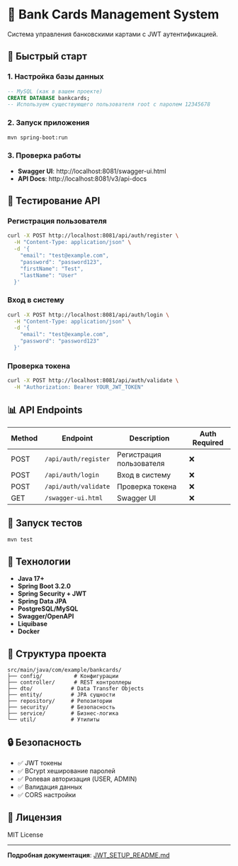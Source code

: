 # 🏦 Bank Cards Management System

Система управления банковскими картами с JWT аутентификацией.

## 🚀 Быстрый старт

### 1. Настройка базы данных
```sql
-- MySQL (как в вашем проекте)
CREATE DATABASE bankcards;
-- Используем существующего пользователя root с паролем 12345678
```

### 2. Запуск приложения
```bash
mvn spring-boot:run
```

### 3. Проверка работы
- **Swagger UI**: http://localhost:8081/swagger-ui.html
- **API Docs**: http://localhost:8081/v3/api-docs

## 🧪 Тестирование API

### Регистрация пользователя
```bash
curl -X POST http://localhost:8081/api/auth/register \
  -H "Content-Type: application/json" \
  -d '{
    "email": "test@example.com",
    "password": "password123",
    "firstName": "Test",
    "lastName": "User"
  }'
```

### Вход в систему
```bash
curl -X POST http://localhost:8081/api/auth/login \
  -H "Content-Type: application/json" \
  -d '{
    "email": "test@example.com",
    "password": "password123"
  }'
```

### Проверка токена
```bash
curl -X POST http://localhost:8081/api/auth/validate \
  -H "Authorization: Bearer YOUR_JWT_TOKEN"
```

## 📊 API Endpoints

| Method | Endpoint | Description | Auth Required |
|--------|----------|-------------|---------------|
| POST | `/api/auth/register` | Регистрация пользователя | ❌ |
| POST | `/api/auth/login` | Вход в систему | ❌ |
| POST | `/api/auth/validate` | Проверка токена | ❌ |
| GET | `/swagger-ui.html` | Swagger UI | ❌ |

## 🧪 Запуск тестов
```bash
mvn test
```

## 🔧 Технологии

- **Java 17+**
- **Spring Boot 3.2.0**
- **Spring Security + JWT**
- **Spring Data JPA**
- **PostgreSQL/MySQL**
- **Swagger/OpenAPI**
- **Liquibase**
- **Docker**

## 📁 Структура проекта

```
src/main/java/com/example/bankcards/
├── config/          # Конфигурации
├── controller/      # REST контроллеры
├── dto/            # Data Transfer Objects
├── entity/         # JPA сущности
├── repository/     # Репозитории
├── security/       # Безопасность
├── service/        # Бизнес-логика
└── util/           # Утилиты
```

## 🔒 Безопасность

- ✅ JWT токены
- ✅ BCrypt хеширование паролей
- ✅ Ролевая авторизация (USER, ADMIN)
- ✅ Валидация данных
- ✅ CORS настройки

## 📝 Лицензия

MIT License

---

**Подробная документация**: [JWT_SETUP_README.md](JWT_SETUP_README.md)